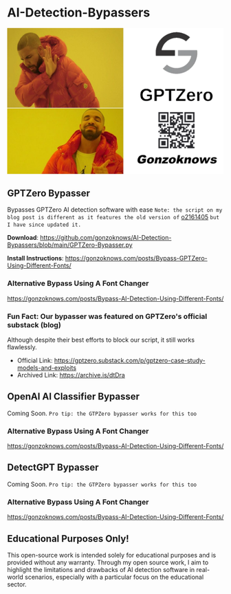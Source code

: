 # AI-Detection-Bypassers

![Gonzoknows all the ways](/logo.png)

## GPTZero Bypasser 
Bypasses GPTZero AI detection software with ease
`Note: the script on my blog post is different as it features the old version of` [o2161405](https://github.com/o2161405) `but I have since updated it.`

**Download**: https://github.com/gonzoknows/AI-Detection-Bypassers/blob/main/GPTZero-Bypasser.py

**Install Instructions**: https://gonzoknows.com/posts/Bypass-GPTZero-Using-Different-Fonts/

### Alternative Bypass Using A Font Changer 
https://gonzoknows.com/posts/Bypass-AI-Detection-Using-Different-Fonts/

### Fun Fact: Our bypasser was featured on GPTZero's official substack (blog)
Although despite their best efforts to block our script, it still works flawlessly. 

- Official Link: https://gptzero.substack.com/p/gptzero-case-study-models-and-exploits
- Archived Link: https://archive.is/dtDra

## OpenAI AI Classifier Bypasser 
Coming Soon. 
`Pro tip: the GTPZero bypasser works for this too`

### Alternative Bypass Using A Font Changer 
https://gonzoknows.com/posts/Bypass-AI-Detection-Using-Different-Fonts/

## DetectGPT Bypasser
Coming Soon. 
`Pro tip: the GTPZero bypasser works for this too`

### Alternative Bypass Using A Font Changer 
https://gonzoknows.com/posts/Bypass-AI-Detection-Using-Different-Fonts/

## Educational Purposes Only!
This open-source work is intended solely for educational purposes and is provided without any warranty. Through my open source work, I aim to highlight the limitations and drawbacks of AI detection software in real-world scenarios, especially with a particular focus on the educational sector.

